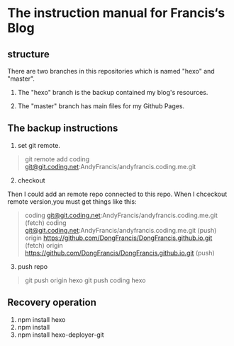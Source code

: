 # The instruction manual for Francis‘s Blog

## structure 
There are two branches in this repositories which is named "hexo" and "master".

1. The "hexo" branch is the backup contained my blog's resources.

2. The "master" branch has main files for my Github Pages.

## The backup instructions

1. set git remote.

>git remote add coding git@git.coding.net:AndyFrancis/andyfrancis.coding.me.git

2. checkout

Then I could add an remote repo connected to this repo. When I chceckout remote version,you must get things like this:

>coding	git@git.coding.net:AndyFrancis/andyfrancis.coding.me.git (fetch)
coding	git@git.coding.net:AndyFrancis/andyfrancis.coding.me.git (push)
origin	https://github.com/DongFrancis/DongFrancis.github.io.git (fetch)
origin	https://github.com/DongFrancis/DongFrancis.github.io.git (push)

3. push repo

>git push origin hexo
>git push coding hexo



## Recovery operation
1. npm install hexo
2. npm install
3. npm install hexo-deployer-git


